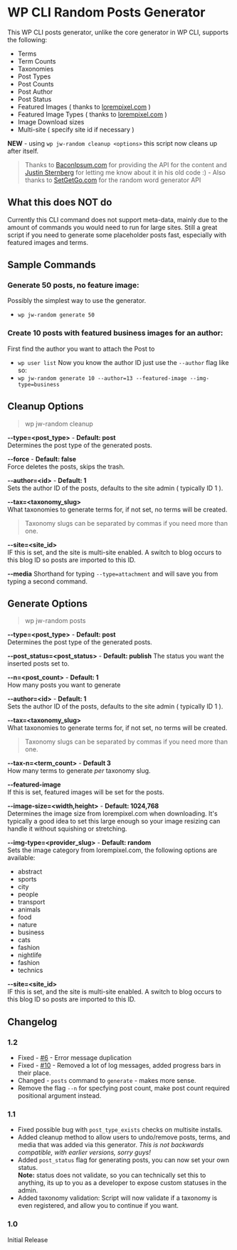 # WP CLI Random Posts Generator

This WP CLI posts generator, unlike the core generator in WP CLI, supports the following:

* Terms
* Term Counts
* Taxonomies
* Post Types
* Post Counts
* Post Author
* Post Status
* Featured Images ( thanks to [lorempixel.com](http://lorempixel.com) )
* Featured Image Types ( thanks to [lorempixel.com](http://lorempixel.com) )
* Image Download sizes
* Multi-site ( specify site id if necessary )

**NEW** - using `wp jw-random cleanup <options>` this script now cleans up after itself.

> Thanks to [BaconIpsum.com](https://baconipsum.com/) for providing the API for the content and [Justin Sternberg](https://twitter.com/Jtsternberg) for letting me know about it in his old code :) - Also thanks to [SetGetGo.com](http://randomword.setgetgo.com/) for the random word generator API 

## What this does NOT do
Currently this CLI command does not support meta-data, mainly due to the amount of commands you would need to run for large sites. Still a great script if you need to generate some placeholder posts fast, especially with featured images and terms.

## Sample Commands

### Generate 50 posts, no feature image:
Possibly the simplest way to use the generator.
* `wp jw-random generate 50`

### Create 10 posts with featured business images for an author:
First find the author you want to attach the Post to
* `wp user list`
Now you know the author ID just use the `--author` flag like so:
* `wp jw-random generate 10 --author=13 --featured-image --img-type=business`

## Cleanup Options

>wp jw-random cleanup <options>

**--type=\<post_type\>** - **Default: post**   
Determines the post type of the generated posts.

**--force** - **Default: false**   
Force deletes the posts, skips the trash.

**--author=\<id\>** - **Default: 1**   
Sets the author ID of the posts, defaults to the site admin ( typically ID 1 ).

**--tax=\<taxonomy_slug\>**   
What taxonomies to generate terms for, if not set, no terms will be created.
> Taxonomy slugs can be separated by commas if you need more than one.

**--site=\<site_id\>**   
IF this is set, and the site is multi-site enabled.  A switch to blog occurs to this blog ID so posts are imported to this ID.

**--media**
Shorthand for typing `--type=attachment` and will save you from typing a second command.

## Generate Options

>wp jw-random posts <options>

**--type=\<post_type\>** - **Default: post**   
Determines the post type of the generated posts.

**--post_status=\<post_status\>** - **Default: publish**
The status you want the inserted posts set to.

**--n=\<post_count\>** - **Default: 1**   
How many posts you want to generate

**--author=\<id\>** - **Default: 1**   
Sets the author ID of the posts, defaults to the site admin ( typically ID 1 ).

**--tax=\<taxonomy_slug\>**   
What taxonomies to generate terms for, if not set, no terms will be created.
> Taxonomy slugs can be separated by commas if you need more than one.

**--tax-n=\<term_count\>** - **Default 3**   
How many terms to generate _per_ taxonomy slug.

**--featured-image**   
If this is set, featured images will be set for the posts.

**--image-size=\<width,height\>** - **Default: 1024,768**      
Determines the image size from lorempixel.com when downloading. It's typically a good idea to set this large enough so your image resizing can handle it without squishing or stretching. 

**--img-type=\<provider_slug\>** - **Default: random**      
Sets the image category from lorempixel.com, the following options are available:

* abstract
* sports
* city
* people
* transport
* animals
* food
* nature
* business
* cats
* fashion
* nightlife
* fashion
* technics

**--site=\<site_id\>**   
IF this is set, and the site is multi-site enabled.  A switch to blog occurs to this blog ID so posts are imported to this ID.

## Changelog

### 1.2
* Fixed - [#6](https://github.com/JayWood/jw-wpcli-random-posts/issues/6) - Error message duplication
* Fixed - [#10](https://github.com/JayWood/jw-wpcli-random-posts/issues/10) - Removed a lot of log messages, added progress bars in their place.
* Changed - `posts` command to `generate` - makes more sense.
* Remove the flag `--n` for specfying post count, make post count required positional argument instead.

### 1.1
* Fixed possible bug with `post_type_exists` checks on multisite installs.
* Added cleanup method to allow users to undo/remove posts, terms, and media that was added via this generator. _This is not backwards compatible, with earlier versions, sorry guys!_
* Added `post_status` flag for generating posts, you can now set your own status.   
**Note:** status does not validate, so you can technically set this to anything, its up to you as a developer to expose custom statuses in the admin.
* Added taxonomy validation: Script will now validate if a taxonomy is even registered, and allow you to continue if you want.


### 1.0
Initial Release